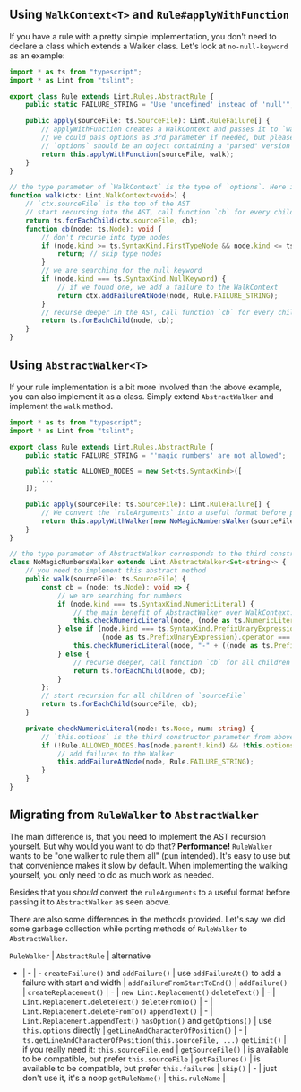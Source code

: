 ## Using `WalkContext<T>` and `Rule#applyWithFunction`
If you have a rule with a pretty simple implementation, you don't need to declare a class which extends a Walker class.
Let's look at `no-null-keyword` as an example:
```ts
import * as ts from "typescript";
import * as Lint from "tslint";

export class Rule extends Lint.Rules.AbstractRule {
    public static FAILURE_STRING = "Use 'undefined' instead of 'null'";

    public apply(sourceFile: ts.SourceFile): Lint.RuleFailure[] {
        // applyWithFunction creates a WalkContext and passes it to `walk`
        // we could pass options as 3rd parameter if needed, but please don't just call this.getOptions() and pass that.
        // `options` should be an object containing a "parsed" version of `this.ruleArguments`
        return this.applyWithFunction(sourceFile, walk);
    }
}

// the type parameter of `WalkContext` is the type of `options`. Here it is `void` because we don't pass any options in the example
function walk(ctx: Lint.WalkContext<void>) {
    // `ctx.sourceFile` is the top of the AST
    // start recursing into the AST, call function `cb` for every child of SourceFile
    return ts.forEachChild(ctx.sourceFile, cb);
    function cb(node: ts.Node): void {
        // don't recurse into type nodes
        if (node.kind >= ts.SyntaxKind.FirstTypeNode && node.kind <= ts.SyntaxKind.LastTypeNode) {
            return; // skip type nodes
        }
        // we are searching for the null keyword
        if (node.kind === ts.SyntaxKind.NullKeyword) {
            // if we found one, we add a failure to the WalkContext
            return ctx.addFailureAtNode(node, Rule.FAILURE_STRING);
        }
        // recurse deeper in the AST, call function `cb` for every child of the current node
        return ts.forEachChild(node, cb);
    }
}
```

## Using `AbstractWalker<T>`
If your rule implementation is a bit more involved than the above example, you can also implement it as a class.
Simply extend `AbstractWalker` and implement the `walk` method.

```ts
import * as ts from "typescript";
import * as Lint from "tslint";

export class Rule extends Lint.Rules.AbstractRule {
    public static FAILURE_STRING = "'magic numbers' are not allowed";

    public static ALLOWED_NODES = new Set<ts.SyntaxKind>([
        ...
    ]);

    public apply(sourceFile: ts.SourceFile): Lint.RuleFailure[] {
        // We convert the `ruleArguments` into a useful format before passing it to the constructor of AbstractWalker
        return this.applyWithWalker(new NoMagicNumbersWalker(sourceFile, this.ruleName, new Set(this.ruleArguments.map(String))));
    }
}

// the type parameter of AbstractWalker corresponds to the third constructor parameter
class NoMagicNumbersWalker extends Lint.AbstractWalker<Set<string>> {
    // you need to implement this abstract method
    public walk(sourceFile: ts.SourceFile) {
        const cb = (node: ts.Node): void => {
            // we are searching for numbers
            if (node.kind === ts.SyntaxKind.NumericLiteral) {
                // the main benefit of AbstractWalker over WalkContext: methods instead of closures
                this.checkNumericLiteral(node, (node as ts.NumericLiteral).text);
            } else if (node.kind === ts.SyntaxKind.PrefixUnaryExpression &&
                       (node as ts.PrefixUnaryExpression).operator === ts.SyntaxKind.MinusToken) {
                this.checkNumericLiteral(node, "-" + ((node as ts.PrefixUnaryExpression).operand as ts.NumericLiteral).text);
            } else {
                // recurse deeper, call function `cb` for all children of the current node
                return ts.forEachChild(node, cb);
            }
        };
        // start recursion for all children of `sourceFile`
        return ts.forEachChild(sourceFile, cb);
    }

    private checkNumericLiteral(node: ts.Node, num: string) {
        // `this.options` is the third constructor parameter from above (the Set we created in Rule.apply)
        if (!Rule.ALLOWED_NODES.has(node.parent!.kind) && !this.options.has(num)) {
            // add failures to the Walker
            this.addFailureAtNode(node, Rule.FAILURE_STRING);
        }
    }
}
```

## Migrating from `RuleWalker` to `AbstractWalker`
The main difference is, that you need to implement the AST recursion yourself. But why would you want to do that?
__Performance!__ `RuleWalker` wants to be "one walker to rule them all" (pun intended). It's easy to use but that convenience 
makes it slow by default. When implementing the walking yourself, you only need to do as much work as needed.

Besides that you *should* convert the `ruleArguments` to a useful format before passing it to `AbstractWalker` as seen above.

There are also some differences in the methods provided. Let's say we did some garbage collection while porting methods of `RuleWalker` to `AbstractWalker`.

`RuleWalker` | `AbstractRule` | alternative
- | - | -
`createFailure()` and `addFailure()` | use `addFailureAt()` to add a failure with start and width |
`addFailureFromStartToEnd()` | `addFailure()` |
`createReplacement()` | - | `new Lint.Replacement()`
`deleteText()` | - | `Lint.Replacement.deleteText()`
`deleteFromTo()` | - | `Lint.Replacement.deleteFromTo()`
`appendText()` | - | `Lint.Replacement.appendText()`
`hasOption()` and `getOptions()` | use `this.options` directly |
`getLineAndCharacterOfPosition()` | - | `ts.getLineAndCharacterOfPosition(this.sourceFile, ...)`
`getLimit()` | if you really need it: `this.sourceFile.end` |
`getSourceFile()` | is available to be compatible, but prefer `this.sourceFile` |
`getFailures()` | is available to be compatible, but prefer `this.failures` |
`skip()` | - | just don't use it, it's a noop
`getRuleName()` | `this.ruleName` |


